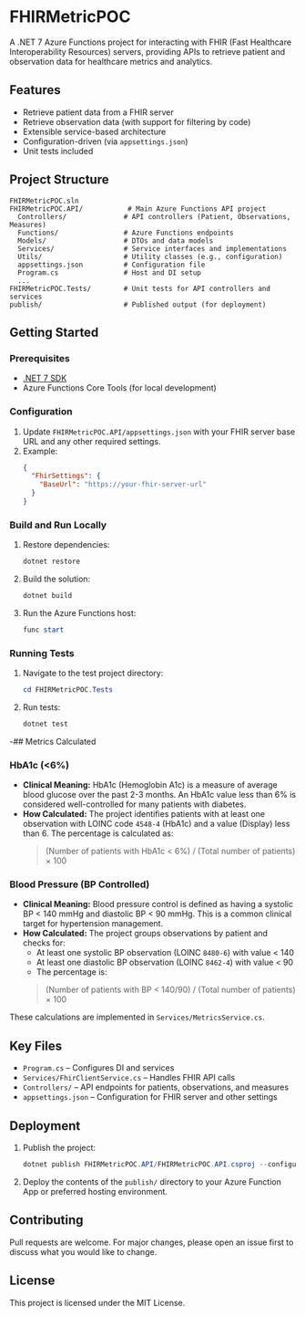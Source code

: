 # FHIRMetricPOC

A .NET 7 Azure Functions project for interacting with FHIR (Fast Healthcare Interoperability Resources) servers, providing APIs to retrieve patient and observation data for healthcare metrics and analytics.

## Features
- Retrieve patient data from a FHIR server
- Retrieve observation data (with support for filtering by code)
- Extensible service-based architecture
- Configuration-driven (via `appsettings.json`)
- Unit tests included

## Project Structure
```
FHIRMetricPOC.sln
FHIRMetricPOC.API/           # Main Azure Functions API project
  Controllers/              # API controllers (Patient, Observations, Measures)
  Functions/                # Azure Functions endpoints
  Models/                   # DTOs and data models
  Services/                 # Service interfaces and implementations
  Utils/                    # Utility classes (e.g., configuration)
  appsettings.json          # Configuration file
  Program.cs                # Host and DI setup
  ...
FHIRMetricPOC.Tests/        # Unit tests for API controllers and services
publish/                    # Published output (for deployment)
```

## Getting Started

### Prerequisites
- [.NET 7 SDK](https://dotnet.microsoft.com/download/dotnet/7.0)
- Azure Functions Core Tools (for local development)

### Configuration
1. Update `FHIRMetricPOC.API/appsettings.json` with your FHIR server base URL and any other required settings.
2. Example:
   ```json
   {
     "FhirSettings": {
       "BaseUrl": "https://your-fhir-server-url"
     }
   }
   ```

### Build and Run Locally
1. Restore dependencies:
   ```powershell
   dotnet restore
   ```
2. Build the solution:
   ```powershell
   dotnet build
   ```
3. Run the Azure Functions host:
   ```powershell
   func start
   ```

### Running Tests
1. Navigate to the test project directory:
   ```powershell
   cd FHIRMetricPOC.Tests
   ```
2. Run tests:
   ```powershell
   dotnet test
   ```

-## Metrics Calculated

### HbA1c (<6%)
- **Clinical Meaning:** HbA1c (Hemoglobin A1c) is a measure of average blood glucose over the past 2-3 months. An HbA1c value less than 6% is considered well-controlled for many patients with diabetes.
- **How Calculated:** The project identifies patients with at least one observation with LOINC code `4548-4` (HbA1c) and a value (Display) less than 6. The percentage is calculated as:
   > (Number of patients with HbA1c < 6%) / (Total number of patients) × 100

### Blood Pressure (BP Controlled)
- **Clinical Meaning:** Blood pressure control is defined as having a systolic BP < 140 mmHg and diastolic BP < 90 mmHg. This is a common clinical target for hypertension management.
- **How Calculated:** The project groups observations by patient and checks for:
   - At least one systolic BP observation (LOINC `8480-6`) with value < 140
   - At least one diastolic BP observation (LOINC `8462-4`) with value < 90
   - The percentage is:
   > (Number of patients with BP < 140/90) / (Total number of patients) × 100

These calculations are implemented in `Services/MetricsService.cs`.

## Key Files
- `Program.cs` – Configures DI and services
- `Services/FhirClientService.cs` – Handles FHIR API calls
- `Controllers/` – API endpoints for patients, observations, and measures
- `appsettings.json` – Configuration for FHIR server and other settings

## Deployment
1. Publish the project:
   ```powershell
   dotnet publish FHIRMetricPOC.API/FHIRMetricPOC.API.csproj --configuration Release
   ```
2. Deploy the contents of the `publish/` directory to your Azure Function App or preferred hosting environment.

## Contributing
Pull requests are welcome. For major changes, please open an issue first to discuss what you would like to change.

## License
This project is licensed under the MIT License.
